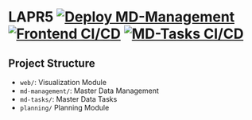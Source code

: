 # LAPR5 [![Deploy MD-Management](https://github.com/miseEnPlace-i/lapr5/actions/workflows/md-management.yml/badge.svg)](https://github.com/miseEnPlace-i/lapr5/actions/workflows/md-management.yml) [![Frontend CI/CD](https://github.com/miseEnPlace-i/lapr5/actions/workflows/frontend.yml/badge.svg)](https://github.com/miseEnPlace-i/lapr5/actions/workflows/frontend.yml) [![MD-Tasks CI/CD](https://github.com/miseEnPlace-i/lapr5/actions/workflows/md-tasks.yml/badge.svg)](https://github.com/miseEnPlace-i/lapr5/actions/workflows/md-tasks.yml)

## Project Structure

- `web/`: Visualization Module
- `md-management/`: Master Data Management
- `md-tasks/`: Master Data Tasks
- `planning/` Planning Module
